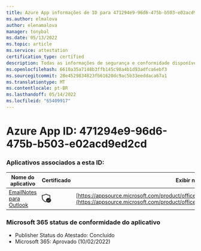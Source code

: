 ```yaml
---
title: Azure App informações de ID para 471294e9-96d6-475b-b503-e02acd9ed2cd
ms.author: elmalova
author: elenamalova
manager: tonybal
ms.date: 05/13/2022
ms.topic: article
ms.service: attestation
certification_type: certified
description: Todas as informações de segurança e conformidade disponíveis para 471294e9-96d6-475b-b503-e02acd9ed2cd.
ms.openlocfilehash: 6610a35a7148b3ffb145c98a4b1d93adfca6ebf3
ms.sourcegitcommit: 28e4529834823fb61620dc9ac5b33eeddaca67a1
ms.translationtype: MT
ms.contentlocale: pt-BR
ms.lasthandoff: 05/14/2022
ms.locfileid: "65409917"
---
```

# <a name="azure-app-id-471294e9-96d6-475b-b503-e02acd9ed2cd"></a>Azure App ID: 471294e9-96d6-475b-b503-e02acd9ed2cd


### <a name="apps-associated-with-this-id"></a>Aplicativos associados a esta ID:
| **Nome do aplicativo** | **Certificado** | **Exibir no AppSource** |
|--------------|---------------|-----------------------|
| [EmailNotes para Outlook](../forward/standsssouthpacificltd1581455821226.emailnotes.md) | <img alt="Certified application badge" src="../media/certified-badge.png" height="25" width="25" /> | [https://appsource.microsoft.com/product/office/standsssouthpacificltd1581455821226.emailnotes](https://appsource.microsoft.com/product/office/standsssouthpacificltd1581455821226.emailnotes) |

### <a name="microsoft-365-app-compliance-status"></a>Microsoft 365 status de conformidade do aplicativo
- Publisher Status do Atestado: Concluído
- Microsoft 365: Aprovado (10/02/2022)

